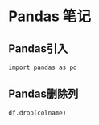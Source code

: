 Pandas 笔记
===============

## Pandas引入
`import pandas as pd`

## Pandas删除列
```
df.drop(colname)
```
